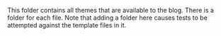 This folder contains all themes that are available to the blog.
There is a folder for each file.
Note that adding a folder here causes tests to be attempted against the template files in it.

